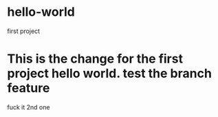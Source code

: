 # hello-world
first project 
# This is the change for the first project hello world. test the branch feature
fuck it 2nd one
